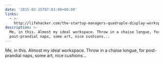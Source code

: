 ```yaml
---
date: '2015-03-25T07:03:00+00:00'
links:
  - >-
    http://lifehacker.com/the-startup-managers-quadruple-display-workspace-1693371164?utm_campaign=socialflow_lifehacker_facebook&utm_source=lifehacker_facebook&utm_medium=socialflow
description: >-
  Me, in this. Almost my ideal workspace. Throw in a chaise longue, for
  post-prandial naps, some art, nice cushions...
---
```

Me, in this. Almost my ideal workspace. Throw in a chaise longue, for post-prandial naps, some art, nice cushions... 
